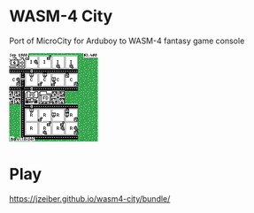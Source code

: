 # WASM-4 City
Port of MicroCity for Arduboy to WASM-4 fantasy game console

![Game2](https://github.com/jzeiber/wasm4-city/raw/main/images/screenshot1.png "Gameplay")

# Play
https://jzeiber.github.io/wasm4-city/bundle/
